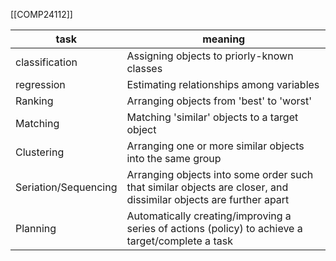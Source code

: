 [[COMP24112]]

| task                 | meaning                                                                                                          |
| -------------------- | ---------------------------------------------------------------------------------------------------------------- |
| classification       | Assigning objects to priorly-known classes                                                                       |
| regression           | Estimating relationships among variables                                                                         |
| Ranking              | Arranging objects from 'best' to 'worst'                                                                         |
| Matching             | Matching 'similar' objects to a target object                                                                    |
| Clustering           | Arranging one or more similar objects into the same group                                                        |
| Seriation/Sequencing | Arranging objects into some order such that similar objects are closer, and dissimilar objects are further apart |
| Planning             | Automatically creating/improving a series of actions (policy) to achieve a target/complete a task                                                                                                                 |
